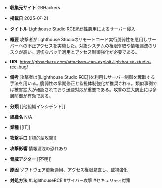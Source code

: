 - **収集元サイト**
GBHackers

- **掲載日**
2025-07-21

- **タイトル**
Lighthouse Studio RCE脆弱性悪用によるサーバー侵入

- **概要**
攻撃者がLighthouse Studioのリモートコード実行脆弱性を悪用しサーバーへの不正アクセスを実施した。対象システムの権限奪取や情報漏洩のリスクが高い。適切なパッチ適用とアクセス制御強化が必要である。

- **URL**
https://gbhackers.com/attackers-can-exploit-lighthouse-studio-rce-bug/

- **備考**
攻撃者は[[Lighthouse Studio RCE]]を利用しサーバー制御を奪取する手法を用いる。脆弱性の早期修正と監視体制強化が推奨される。類似事例では被害拡大が確認されており迅速対応が重要である。攻撃の拡大防止には多層防御が有効である。

- **分類**
[[他組織インシデント]]

- **組織名**
N/A

- **業種**
[[IT]]

- **攻撃手口**
[[標的型攻撃]]

- **攻撃影響**
情報漏洩の恐れあり

- **脅威アクター**
[[不明]]

- **原因**
ソフトウェア更新適用、アクセス権限見直し、監視強化

- **対処方法**
#LighthouseRCE #サイバー攻撃 #セキュリティ対策
